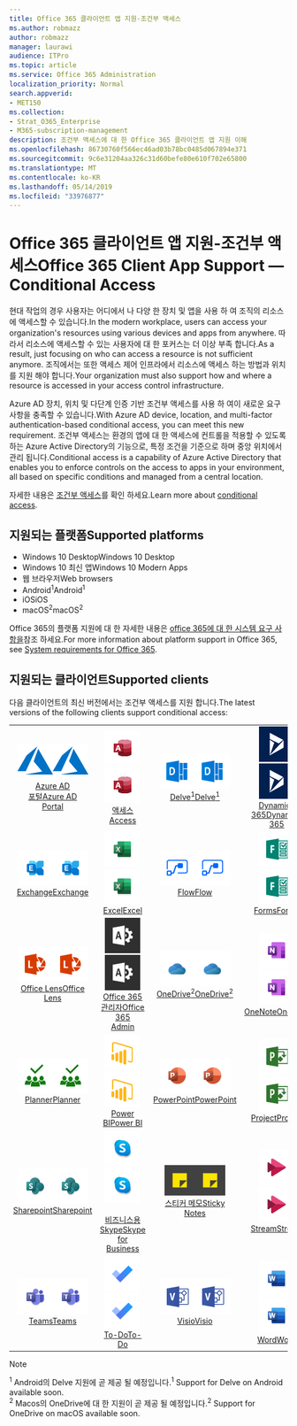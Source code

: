 ```yaml
---
title: Office 365 클라이언트 앱 지원-조건부 액세스
ms.author: robmazz
author: robmazz
manager: laurawi
audience: ITPro
ms.topic: article
ms.service: Office 365 Administration
localization_priority: Normal
search.appverid:
- MET150
ms.collection:
- Strat_O365_Enterprise
- M365-subscription-management
description: 조건부 액세스에 대 한 Office 365 클라이언트 앱 지원 이해
ms.openlocfilehash: 86730760f566ec46ad03b78bc0485d067894e371
ms.sourcegitcommit: 9c6e31204aa326c31d60befe80e610f702e65800
ms.translationtype: MT
ms.contentlocale: ko-KR
ms.lasthandoff: 05/14/2019
ms.locfileid: "33976877"
---
```

# <a name="office-365-client-app-support--conditional-access"></a><span data-ttu-id="5b240-103">Office 365 클라이언트 앱 지원-조건부 액세스</span><span class="sxs-lookup"><span data-stu-id="5b240-103">Office 365 Client App Support — Conditional Access</span></span>

<span data-ttu-id="5b240-104">현대 작업의 경우 사용자는 어디에서 나 다양 한 장치 및 앱을 사용 하 여 조직의 리소스에 액세스할 수 있습니다.</span><span class="sxs-lookup"><span data-stu-id="5b240-104">In the modern workplace, users can access your organization's resources using various devices and apps from anywhere.</span></span> <span data-ttu-id="5b240-105">따라서 리소스에 액세스할 수 있는 사용자에 대 한 포커스는 더 이상 부족 합니다.</span><span class="sxs-lookup"><span data-stu-id="5b240-105">As a result, just focusing on who can access a resource is not sufficient anymore.</span></span> <span data-ttu-id="5b240-106">조직에서는 또한 액세스 제어 인프라에서 리소스에 액세스 하는 방법과 위치를 지원 해야 합니다.</span><span class="sxs-lookup"><span data-stu-id="5b240-106">Your organization must also support how and where a resource is accessed in your access control infrastructure.</span></span>

<span data-ttu-id="5b240-107">Azure AD 장치, 위치 및 다단계 인증 기반 조건부 액세스를 사용 하 여이 새로운 요구 사항을 충족할 수 있습니다.</span><span class="sxs-lookup"><span data-stu-id="5b240-107">With Azure AD device, location, and multi-factor authentication-based conditional access, you can meet this new requirement.</span></span> <span data-ttu-id="5b240-108">조건부 액세스는 환경의 앱에 대 한 액세스에 컨트롤을 적용할 수 있도록 하는 Azure Active Directory의 기능으로, 특정 조건을 기준으로 하며 중앙 위치에서 관리 됩니다.</span><span class="sxs-lookup"><span data-stu-id="5b240-108">Conditional access is a capability of Azure Active Directory that enables you to enforce controls on the access to apps in your environment, all based on specific conditions and managed from a central location.</span></span>

<span data-ttu-id="5b240-109">자세한 내용은 [조건부 액세스](https://docs.microsoft.com/azure/active-directory/conditional-access/)를 확인 하세요.</span><span class="sxs-lookup"><span data-stu-id="5b240-109">Learn more about [conditional access](https://docs.microsoft.com/azure/active-directory/conditional-access/).</span></span>

## <a name="supported-platforms"></a><span data-ttu-id="5b240-110">지원되는 플랫폼</span><span class="sxs-lookup"><span data-stu-id="5b240-110">Supported platforms</span></span>

 - <span data-ttu-id="5b240-111">Windows 10 Desktop</span><span class="sxs-lookup"><span data-stu-id="5b240-111">Windows 10 Desktop</span></span>
 - <span data-ttu-id="5b240-112">Windows 10 최신 앱</span><span class="sxs-lookup"><span data-stu-id="5b240-112">Windows 10 Modern Apps</span></span>
 - <span data-ttu-id="5b240-113">웹 브라우저</span><span class="sxs-lookup"><span data-stu-id="5b240-113">Web browsers</span></span>
 - <span data-ttu-id="5b240-114">Android<sup>1</sup></span><span class="sxs-lookup"><span data-stu-id="5b240-114">Android<sup>1</sup></span></span>
 - <span data-ttu-id="5b240-115">iOS</span><span class="sxs-lookup"><span data-stu-id="5b240-115">iOS</span></span>
 - <span data-ttu-id="5b240-116">macOS<sup>2</sup></span><span class="sxs-lookup"><span data-stu-id="5b240-116">macOS<sup>2</sup></span></span>

<span data-ttu-id="5b240-117">Office 365의 플랫폼 지원에 대 한 자세한 내용은 [office 365에 대 한 시스템 요구 사항을](https://products.office.com/office-system-requirements)참조 하세요.</span><span class="sxs-lookup"><span data-stu-id="5b240-117">For more information about platform support in Office 365, see [System requirements for Office 365](https://products.office.com/office-system-requirements).</span></span>

## <a name="supported-clients"></a><span data-ttu-id="5b240-118">지원되는 클라이언트</span><span class="sxs-lookup"><span data-stu-id="5b240-118">Supported clients</span></span>

<span data-ttu-id="5b240-119">다음 클라이언트의 최신 버전에서는 조건부 액세스를 지원 합니다.</span><span class="sxs-lookup"><span data-stu-id="5b240-119">The latest versions of the following clients support conditional access:</span></span>

| | | | | | |
|:---:|:---:|:---:|:---:|:---:|:---:|
| <span data-ttu-id="5b240-120">![Azure 아이콘](media/o365-azure-64x64.png)</span><span class="sxs-lookup"><span data-stu-id="5b240-120">![Azure icon](media/o365-azure-64x64.png)</span></span> <br> [<span data-ttu-id="5b240-121">Azure AD <br> 포털</span><span class="sxs-lookup"><span data-stu-id="5b240-121">Azure AD <br> Portal </span></span>](https://azure.microsoft.com/features/azure-portal/) | <span data-ttu-id="5b240-122">![액세스 아이콘](media/o365-access-64x64.png)</span><span class="sxs-lookup"><span data-stu-id="5b240-122">![Access icon](media/o365-access-64x64.png)</span></span> <br> [<span data-ttu-id="5b240-123">액세스</span><span class="sxs-lookup"><span data-stu-id="5b240-123">Access</span></span>](https://products.office.com/access) | <span data-ttu-id="5b240-124">![Delve 아이콘](media/o365-delve-64x64.png)</span><span class="sxs-lookup"><span data-stu-id="5b240-124">![Delve icon](media/o365-delve-64x64.png)</span></span> <br> [<span data-ttu-id="5b240-125">Delve<sup>1</sup></span><span class="sxs-lookup"><span data-stu-id="5b240-125">Delve<sup>1</sup></span></span>](https://products.office.com/business/intelligent-search) | <span data-ttu-id="5b240-126">![Dynamics 365 아이콘](media/o365-dynamics365-64x64.png)</span><span class="sxs-lookup"><span data-stu-id="5b240-126">![Dynamics 365 icon](media/o365-dynamics365-64x64.png)</span></span> <br> [<span data-ttu-id="5b240-127">Dynamics 365</span><span class="sxs-lookup"><span data-stu-id="5b240-127">Dynamics 365</span></span>](https://dynamics.microsoft.com) | <span data-ttu-id="5b240-128">![에 지 아이콘](media/o365-edge-64x64.png)</span><span class="sxs-lookup"><span data-stu-id="5b240-128">![Edge icon](media/o365-edge-64x64.png)</span></span> <br> [<span data-ttu-id="5b240-129">면</span><span class="sxs-lookup"><span data-stu-id="5b240-129">Edge</span></span>](https://www.microsoft.com/windows/microsoft-edge) 
| <span data-ttu-id="5b240-130">![Exchange 아이콘](media/o365-exchange-64x64.png)</span><span class="sxs-lookup"><span data-stu-id="5b240-130">![Exchange icon](media/o365-exchange-64x64.png)</span></span> <br> [<span data-ttu-id="5b240-131">Exchange</span><span class="sxs-lookup"><span data-stu-id="5b240-131">Exchange</span></span>](https://products.office.com/exchange/exchange-online) | <span data-ttu-id="5b240-132">![Excel 아이콘](media/o365-excel-64x64.png)</span><span class="sxs-lookup"><span data-stu-id="5b240-132">![Excel icon](media/o365-excel-64x64.png)</span></span> <br> [<span data-ttu-id="5b240-133">Excel</span><span class="sxs-lookup"><span data-stu-id="5b240-133">Excel</span></span>](https://products.office.com/excel) | <span data-ttu-id="5b240-134">![흐름 아이콘](media/o365-flow-64x64.png)</span><span class="sxs-lookup"><span data-stu-id="5b240-134">![Flow icon](media/o365-flow-64x64.png)</span></span> <br> [<span data-ttu-id="5b240-135">Flow</span><span class="sxs-lookup"><span data-stu-id="5b240-135">Flow</span></span>](https://flow.microsoft.com) | <span data-ttu-id="5b240-136">![양식 아이콘](media/o365-forms-64x64.png)</span><span class="sxs-lookup"><span data-stu-id="5b240-136">![Forms icon](media/o365-forms-64x64.png)</span></span> <br> [<span data-ttu-id="5b240-137">Forms</span><span class="sxs-lookup"><span data-stu-id="5b240-137">Forms</span></span>](https://flow.microsoft.com/connectors/shared_microsoftforms/microsoft-forms/) | <span data-ttu-id="5b240-138">![Kaizala 아이콘](media/o365-kaizala-64x64.png)</span><span class="sxs-lookup"><span data-stu-id="5b240-138">![Kaizala icon](media/o365-kaizala-64x64.png)</span></span> <br> [<span data-ttu-id="5b240-139">Kaizala</span><span class="sxs-lookup"><span data-stu-id="5b240-139">Kaizala</span></span>](https://products.office.com/en/business/microsoft-kaizala) 
| <span data-ttu-id="5b240-140">![렌즈 아이콘](media/o365-lens-64x64.png)</span><span class="sxs-lookup"><span data-stu-id="5b240-140">![Lens icon](media/o365-lens-64x64.png)</span></span> <br> [<span data-ttu-id="5b240-141">Office Lens</span><span class="sxs-lookup"><span data-stu-id="5b240-141">Office Lens</span></span>](https://www.microsoft.com/p/office-lens/9wzdncrfj3t8?activetab=pivot%3Aoverviewtab) | <span data-ttu-id="5b240-142">![Office 365 관리 아이콘](media/o365-o365admin-64x64.png)</span><span class="sxs-lookup"><span data-stu-id="5b240-142">![Office 365 Admin icon](media/o365-o365admin-64x64.png)</span></span> <br> [<span data-ttu-id="5b240-143">Office 365 <br> 관리자</span><span class="sxs-lookup"><span data-stu-id="5b240-143">Office 365 <br> Admin</span></span>](https://products.office.com/business/manage-office-365-admin-app) | <span data-ttu-id="5b240-144">![비즈니스용 OneDrive 아이콘](media/o365-OneDrive-64x64.png)</span><span class="sxs-lookup"><span data-stu-id="5b240-144">![OneDrive for Business icon](media/o365-OneDrive-64x64.png)</span></span> <br> [<span data-ttu-id="5b240-145">OneDrive<sup>2</sup></span><span class="sxs-lookup"><span data-stu-id="5b240-145">OneDrive<sup>2</sup></span></span>](https://products.office.com/onedrive-for-business/online-cloud-storage) | <span data-ttu-id="5b240-146">![OneNote 아이콘](media/o365-OneNote-64x64.png)</span><span class="sxs-lookup"><span data-stu-id="5b240-146">![OneNote icon](media/o365-OneNote-64x64.png)</span></span> <br> [<span data-ttu-id="5b240-147">OneNote</span><span class="sxs-lookup"><span data-stu-id="5b240-147">OneNote</span></span>](https://products.office.com/onenote) | <span data-ttu-id="5b240-148">![Outlook 아이콘](media/o365-outlook-64x64.png)</span><span class="sxs-lookup"><span data-stu-id="5b240-148">![Outlook icon](media/o365-outlook-64x64.png)</span></span> <br> [<span data-ttu-id="5b240-149">Outlook</span><span class="sxs-lookup"><span data-stu-id="5b240-149">Outlook</span></span>](https://products.office.com/outlook) |
| <span data-ttu-id="5b240-150">![Planner 아이콘](media/o365-planner-64x64.png)</span><span class="sxs-lookup"><span data-stu-id="5b240-150">![Planner icon](media/o365-planner-64x64.png)</span></span> <br> [<span data-ttu-id="5b240-151">Planner</span><span class="sxs-lookup"><span data-stu-id="5b240-151">Planner</span></span>](https://products.office.com/business/task-management-software) | <span data-ttu-id="5b240-152">![PowerBI 아이콘](media/o365-powerbi-64x64.png)</span><span class="sxs-lookup"><span data-stu-id="5b240-152">![PowerBI icon](media/o365-powerbi-64x64.png)</span></span> <br> [<span data-ttu-id="5b240-153">Power BI</span><span class="sxs-lookup"><span data-stu-id="5b240-153">Power BI</span></span>](https://powerbi.microsoft.com) | <span data-ttu-id="5b240-154">![PowerPoint 아이콘](media/o365-powerpoint-64x64.png)</span><span class="sxs-lookup"><span data-stu-id="5b240-154">![PowerPoint icon](media/o365-powerpoint-64x64.png)</span></span> <br> [<span data-ttu-id="5b240-155">PowerPoint</span><span class="sxs-lookup"><span data-stu-id="5b240-155">PowerPoint</span></span>](https://products.office.com/powerpoint) | <span data-ttu-id="5b240-156">![프로젝트 아이콘](media/o365-project-64x64.png)</span><span class="sxs-lookup"><span data-stu-id="5b240-156">![Project icon](media/o365-project-64x64.png)</span></span> <br> [<span data-ttu-id="5b240-157">Project</span><span class="sxs-lookup"><span data-stu-id="5b240-157">Project</span></span>](https://products.office.com/project) | <span data-ttu-id="5b240-158">![Publisher 아이콘](media/o365-publisher-64x64.png)</span><span class="sxs-lookup"><span data-stu-id="5b240-158">![Publisher icon](media/o365-publisher-64x64.png)</span></span> <br> [<span data-ttu-id="5b240-159">Publisher</span><span class="sxs-lookup"><span data-stu-id="5b240-159">Publisher</span></span>](https://products.office.com/publisher)
| <span data-ttu-id="5b240-160">![SharePoint 아이콘](media/o365-sharepoint-64x64.png)</span><span class="sxs-lookup"><span data-stu-id="5b240-160">![SharePoint icon](media/o365-sharepoint-64x64.png)</span></span> <br> [<span data-ttu-id="5b240-161">Sharepoint</span><span class="sxs-lookup"><span data-stu-id="5b240-161">Sharepoint</span></span>](https://products.office.com/sharepoint) | <span data-ttu-id="5b240-162">![비즈니스용 Skype 아이콘](media/o365-skypeforbusiness-64x64.png)</span><span class="sxs-lookup"><span data-stu-id="5b240-162">![Skype for Business icon](media/o365-skypeforbusiness-64x64.png)</span></span> <br> [<span data-ttu-id="5b240-163"><br> 비즈니스용 Skype</span><span class="sxs-lookup"><span data-stu-id="5b240-163">Skype for <br> Business</span></span>](https://www.skype.com/business/) | <span data-ttu-id="5b240-164">![스티커 메모 아이콘](media/o365-stickynotes-64x64.png)</span><span class="sxs-lookup"><span data-stu-id="5b240-164">![Sticky Notes icon](media/o365-stickynotes-64x64.png)</span></span> <br> [<span data-ttu-id="5b240-165">스티커 메모</span><span class="sxs-lookup"><span data-stu-id="5b240-165">Sticky Notes</span></span>](https://www.microsoft.com/p/microsoft-sticky-notes/9nblggh4qghw) | <span data-ttu-id="5b240-166">![스트림 아이콘](media/o365-stream-64x64.png)</span><span class="sxs-lookup"><span data-stu-id="5b240-166">![Stream icon](media/o365-stream-64x64.png)</span></span> <br> [<span data-ttu-id="5b240-167">Stream</span><span class="sxs-lookup"><span data-stu-id="5b240-167">Stream</span></span>](https://stream.microsoft.com) | <span data-ttu-id="5b240-168">![Sway 아이콘](media/o365-sway-64x64.png)</span><span class="sxs-lookup"><span data-stu-id="5b240-168">![Sway icon](media/o365-sway-64x64.png)</span></span> <br> [<span data-ttu-id="5b240-169">Sway</span><span class="sxs-lookup"><span data-stu-id="5b240-169">Sway</span></span>](https://sway.com) 
| <span data-ttu-id="5b240-170">![팀 아이콘](media/o365-teams-64x64.png)</span><span class="sxs-lookup"><span data-stu-id="5b240-170">![Teams icon](media/o365-teams-64x64.png)</span></span> <br> [<span data-ttu-id="5b240-171">Teams</span><span class="sxs-lookup"><span data-stu-id="5b240-171">Teams</span></span>](https://products.office.com/microsoft-teams/group-chat-software) | <span data-ttu-id="5b240-172">![할 일 아이콘](media/o365-todo-64x64.png)</span><span class="sxs-lookup"><span data-stu-id="5b240-172">![To-Do icon](media/o365-todo-64x64.png)</span></span> <br> [<span data-ttu-id="5b240-173">To-Do</span><span class="sxs-lookup"><span data-stu-id="5b240-173">To-Do</span></span>](https://todo.microsoft.com) | <span data-ttu-id="5b240-174">![Visio 아이콘](media/o365-visio-64x64.png)</span><span class="sxs-lookup"><span data-stu-id="5b240-174">![Visio icon](media/o365-visio-64x64.png)</span></span> <br> [<span data-ttu-id="5b240-175">Visio</span><span class="sxs-lookup"><span data-stu-id="5b240-175">Visio</span></span>](https://products.office.com/visio/flowchart-software) | <span data-ttu-id="5b240-176">![Word 아이콘](media/o365-word-64x64.png)</span><span class="sxs-lookup"><span data-stu-id="5b240-176">![Word icon](media/o365-word-64x64.png)</span></span> <br> [<span data-ttu-id="5b240-177">Word</span><span class="sxs-lookup"><span data-stu-id="5b240-177">Word</span></span>](https://products.office.com/word) | <span data-ttu-id="5b240-178">![Yammer 아이콘](media/o365-yammer-64x64.png)</span><span class="sxs-lookup"><span data-stu-id="5b240-178">![Yammer icon](media/o365-yammer-64x64.png)</span></span> <br> [<span data-ttu-id="5b240-179">Yammer</span><span class="sxs-lookup"><span data-stu-id="5b240-179">Yammer</span></span>](https://products.office.com/yammer/yammer-overview)

> [!NOTE]
> <span data-ttu-id="5b240-180"><sup>1</sup> Android의 Delve 지원에 곧 제공 될 예정입니다.</span><span class="sxs-lookup"><span data-stu-id="5b240-180"><sup>1</sup> Support for Delve on Android available soon.</span></span> <br>
> <span data-ttu-id="5b240-181"><sup>2</sup> Macos의 OneDrive에 대 한 지원이 곧 제공 될 예정입니다.</span><span class="sxs-lookup"><span data-stu-id="5b240-181"><sup>2</sup> Support for OneDrive on macOS available soon.</span></span>